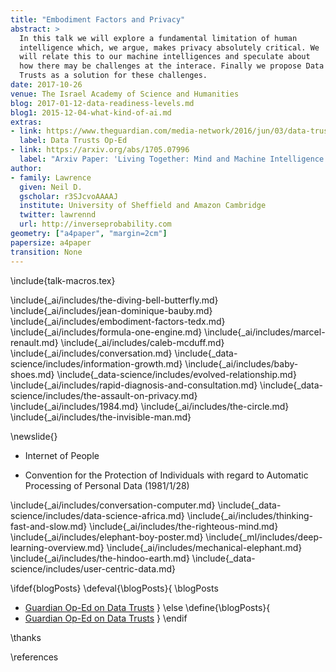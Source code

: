 ```yaml
---
title: "Embodiment Factors and Privacy"
abstract: >
  In this talk we will explore a fundamental limitation of human
  intelligence which, we argue, makes privacy absolutely critical. We
  will relate this to our machine intelligences and speculate about
  how there may be challenges at the interace. Finally we propose Data
  Trusts as a solution for these challenges.
date: 2017-10-26
venue: The Israel Academy of Science and Humanities
blog: 2017-01-12-data-readiness-levels.md
blog1: 2015-12-04-what-kind-of-ai.md
extras:
- link: https://www.theguardian.com/media-network/2016/jun/03/data-trusts-privacy-fears-feudalism-democracy
  label: Data Trusts Op-Ed
- link: https://arxiv.org/abs/1705.07996
  label: "Arxiv Paper: 'Living Together: Mind and Machine Intelligence'"
author:
- family: Lawrence
  given: Neil D.
  gscholar: r3SJcvoAAAAJ
  institute: University of Sheffield and Amazon Cambridge
  twitter: lawrennd
  url: http://inverseprobability.com
geometry: ["a4paper", "margin=2cm"]
papersize: a4paper
transition: None
---
```


\include{talk-macros.tex}

\include{_ai/includes/the-diving-bell-butterfly.md}
\include{_ai/includes/jean-dominique-bauby.md}
\include{_ai/includes/embodiment-factors-tedx.md}
\include{_ai/includes/formula-one-engine.md}
\include{_ai/includes/marcel-renault.md}
\include{_ai/includes/caleb-mcduff.md}
\include{_ai/includes/conversation.md}
\include{_data-science/includes/information-growth.md}
\include{_ai/includes/baby-shoes.md}
\include{_data-science/includes/evolved-relationship.md}
\include{_ai/includes/rapid-diagnosis-and-consultation.md}
\include{_data-science/includes/the-assault-on-privacy.md}
\include{_ai/includes/1984.md}
\include{_ai/includes/the-circle.md}
\include{_ai/includes/the-invisible-man.md}

\newslide{}

* Internet of People

* Convention for the Protection of Individuals with regard to Automatic
Processing of Personal Data (1981/1/28)

\include{_ai/includes/conversation-computer.md}
\include{_data-science/includes/data-science-africa.md}
\include{_ai/includes/thinking-fast-and-slow.md}
\include{_ai/includes/the-righteous-mind.md}
\include{_ai/includes/elephant-boy-poster.md}
\include{_ml/includes/deep-learning-overview.md}
\include{_ai/includes/mechanical-elephant.md}
\include{_ai/includes/the-hindoo-earth.md}
\include{_data-science/includes/user-centric-data.md}


<!--Ruth Gavison:

don't conflate privacy and the private
Balance between private and public.
Public makes free. No!

Circle vs 1984

Invisible Man

Corporate vs State

Hollrith Calculating machines vs ebola

Consent is neither necessary nor sufficient for giving up privacy.-->

\ifdef{blogPosts}
\defeval{\blogPosts}{
\blogPosts
* [Guardian Op-Ed on Data Trusts](https://www.theguardian.com/media-network/2016/jun/03/data-trusts-privacy-fears-feudalism-democracy)
}
\else
\define{\blogPosts}{
* [Guardian Op-Ed on Data Trusts](https://www.theguardian.com/media-network/2016/jun/03/data-trusts-privacy-fears-feudalism-democracy)
}
\endif

\thanks

\references
